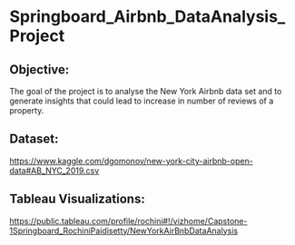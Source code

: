 # Springboard_Airbnb_DataAnalysis_Project

## Objective: 
The goal of the project is to analyse the New York Airbnb data set and to generate insights that could lead to increase in number of reviews of a property.

## Dataset: 
https://www.kaggle.com/dgomonov/new-york-city-airbnb-open-data#AB_NYC_2019.csv

## Tableau Visualizations:
https://public.tableau.com/profile/rochini#!/vizhome/Capstone-1Springboard_RochiniPaidisetty/NewYorkAirBnbDataAnalysis
